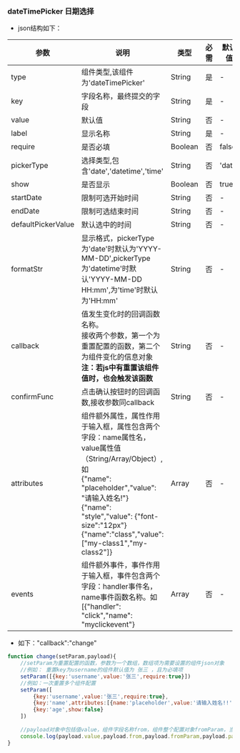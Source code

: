 ### dateTimePicker 日期选择
- json结构如下：  

| 参数      | 说明          | 类型      | 必需        | 默认值  |
|---------- |-------------- |---------- |-------------|-------- |
| type      | 组件类型,该组件为'dateTimePicker' | String  | 是 | - |
| key       | 字段名称，最终提交的字段 | String  | 是 | - |
| value       | 默认值 | String  | 否 | - |
| label     | 显示名称 | String  | 是 | - |
| require   | 是否必填 | Boolean  | 否 | false |
| pickerType   | 选择类型,包含'date','datetime','time' | String  | 否 | 'date' |
| show   | 是否显示 | Boolean  | 否 | true |
| startDate   | 限制可选开始时间 | String  | 否 | - |
| endDate   | 限制可选结束时间 | String  | 否 | - |
| defaultPickerValue   | 默认选中的时间 | String  | 否 | - |
| formatStr   | 显示格式，pickerType为'date'时默认为'YYYY-MM-DD',pickerType为'datetime'时默认'YYYY-MM-DD HH:mm',为'time'时默认为'HH:mm' | String  | 否 | - |
| callback   | 值发生变化时的回调函数名称。<br>接收两个参数，第一个为重置配置的函数，第二个为组件变化的信息对象**注：若js中有重置该组件值时，也会触发该函数** | String  | 否 | - |
| confirmFunc | 点击确认按钮时的回调函数,接收参数同callback | String  | 否 | - |
| attributes  | 组件额外属性，属性作用于输入框，属性包含两个字段：name属性名，value属性值（String/Array/Object）,如<br>{"name": "placeholder","value": "请输入姓名!"}<br>{"name": "style","value": {"font-size":"12px"}<br>{"name":"class","value":["my-class1","my-class2"]} | Array  | 否 | - |
| events     | 组件额外事件，事件作用于输入框，事件包含两个字段：handler事件名，name事件函数名称。如[{"handler": "click","name": "myclickevent"} | Array  | 否 | - |

- 如下："callback":"change"
```js
function change(setParam,payload){
    //setParam为重置配置的函数，参数为一个数组，数组项为需要设置的组件json对象
    //例如： 重置key为username的组件默认值为 张三 ，且为必填项
    setParam([{key:'username',value:'张三',require:true}]) 
    //例如：一次重置多个组件配置
    setParam([
        {key:'username',value:'张三',require:true},
        {key:'name',attributes:[{name:'placeholder',value:'请输入姓名!!'}]},
        {key:'age',show:false}
    ]) 
    
    //payload对象中包括值value，组件字段名称from，组件整个配置对象fromParam，当前作用域的整个表单对象params
    console.log(payload.value,payload.from,payload.fromParam,payload.params)
}
```